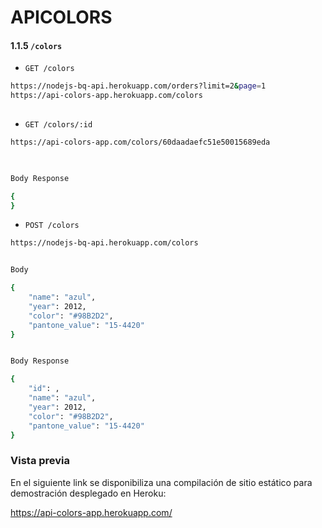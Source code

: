 # APICOLORS
 
#### 1.1.5 `/colors`

* `GET /colors`

```sh
https://nodejs-bq-api.herokuapp.com/orders?limit=2&page=1
https://api-colors-app.herokuapp.com/colors
 
``` 

* `GET /colors/:id`

```sh
https://api-colors-app.com/colors/60daadaefc51e50015689eda

 

Body Response

{
}

``` 

* `POST /colors`

```sh
https://nodejs-bq-api.herokuapp.com/colors


Body 

{
    "name": "azul",
    "year": 2012,
    "color": "#98B2D2",
    "pantone_value": "15-4420"
}


Body Response

{
    "id": ,
    "name": "azul",
    "year": 2012,
    "color": "#98B2D2",
    "pantone_value": "15-4420"  
}

``` 

### Vista previa

En el siguiente link se disponibiliza una compilación de sitio estático para demostración desplegado en Heroku:

https://api-colors-app.herokuapp.com/

